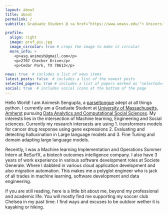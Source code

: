 ```yaml
---
layout: about
title: about
permalink: /
subtitle: Graduate Student @ <a href="https://www.umass.edu/"> University of Massachusetts, Amherst </a>.

profile:
  align: right
  image: prof_pic.jpg
  image_circular: true # crops the image to make it circular
  more_info: >
    <p>asg.animesh@gmail.com</p>
    <p>2707 Checker Drive</p>
    <p>Cedar Park, TX 78613</p>

news: true  # includes a list of news items
latest_posts: false  # includes a list of the newest posts
selected_papers: true # includes a list of papers marked as "selected={true}"
social: true  # includes social icons at the bottom of the page
---
```

Hello World! I am Animesh Sengupta, a [parseltongue](https://harrypotter.fandom.com/wiki/Parseltongue) adept at all things python. I currently am a Graduate Student at [University of Massachusetts, Amherst](https://www.umass.edu) pursuing [Data Analytics and Computational Social Sciences](https://www.umass.edu/social-sciences/academics/ms-dacss).  My interests lies in the intersection of Machine learning, Engineering and Social sciences. Currently my research intersests are using 1. transformers models for cancer drug response using gene expressions 2. Evaluating and detecting hallucination in Large language models and 3. Fine Tuning and domain adapting large language models.

Recently, I was a Machine learning Implementation and Operations Summer Intern at ReSurfX, a biotech outcomes intelligence company. I also have 3 years of work experience in various software development roles at Societe Generale. Where I dabbled in various cloud application development and also migration automation. This makes me a polyglot engineer who is jack of all trades in machine learning, software development and data engineering. 

If you are still reading, here is a little bit about me, beyond my professional and academic life. You will mostly find me supporting my soccer club Chelsea in my past time. I find ways and excuses to be outdoor wether it is kayaking or hiking. 